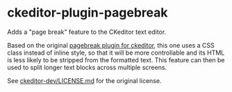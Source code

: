 # ckeditor-plugin-pagebreak
Adds a "page break" feature to the CKeditor text editor.

Based on the original [pagebreak plugin for ckeditor](https://github.com/ckeditor/ckeditor-dev/tree/master/plugins/pagebreak), this one uses a CSS class instead of inline style, so that it will be more controllable and its HTML is less likely to be stripped from the formatted text. This feature can then be used to split longer text blocks across multiple screens.

See [ckeditor-dev/LICENSE.md](https://github.com/ckeditor/ckeditor-dev/blob/master/LICENSE.md) for the original license.